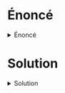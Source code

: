 # Énoncé

<details><summary>Énoncé</summary>
Pirate Osint

**Pts : 50**

Ahoy, fellow pirate OSINT! Your maiden voyage begins with a valiant quest: discover the year the ship was built captured in the image below. Sharpen your mind, because this is the first treasure you seek on this vast digital ocean of information!
 <img src='https://github.com/parfaittolefo/Cyberlympics-CTF-Qualif-2023/blob/main/img/ship.png'>
 
 img/ship.png
 
Format du drapeau : acdfCTF{1998}

</details>

# Solution
<details><summary>Solution</summary>


Zooming in closely on the image, we noticed the inscription "TREASURES" on the ship.
<img src='https://github.com/parfaittolefo/Cyberlympics-CTF-Qualif-2023/blob/main/img/Capture%20d%E2%80%99%C3%A9cran%20du%202023-09-25%2003-05-46.png'>

This indication allowed us to identify the vessel under the name “TREASURES”. However, we then did a Google search to find information on the year the ship "TREASURES" was built. This search led us to several websites dealing with MS TREASURES, and among these many sites, the site https://www.viva-riverside.city/en/ships/ms-treasures turned out to be the most comprehensive, providing several information on this liner.

<img src='https://github.com/parfaittolefo/Cyberlympics-CTF-Qualif-2023/blob/main/img/Capture%20d%E2%80%99%C3%A9cran%20du%202023-09-25%2003-05-01.png'>

**DRAPEAU :** _acdfCTF{2011}_
</details>
